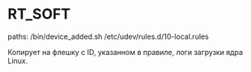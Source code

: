 # RT_SOFT
paths:
/bin/device_added.sh
/etc/udev/rules.d/10-local.rules

Копирует на флешку с ID, указанном в правиле, логи загрузки ядра Linux.
